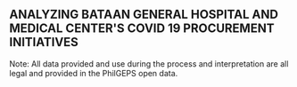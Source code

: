 ## ANALYZING BATAAN GENERAL HOSPITAL AND MEDICAL CENTER'S COVID 19 PROCUREMENT INITIATIVES
Note: All data provided and use during the process and interpretation are all legal and provided in the PhilGEPS open data.
